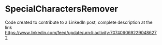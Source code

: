 # SpecialCharactersRemover
Code created to contribute to a LinkedIn post, complete description at the link https://www.linkedin.com/feed/update/urn:li:activity:7074060692290486272

